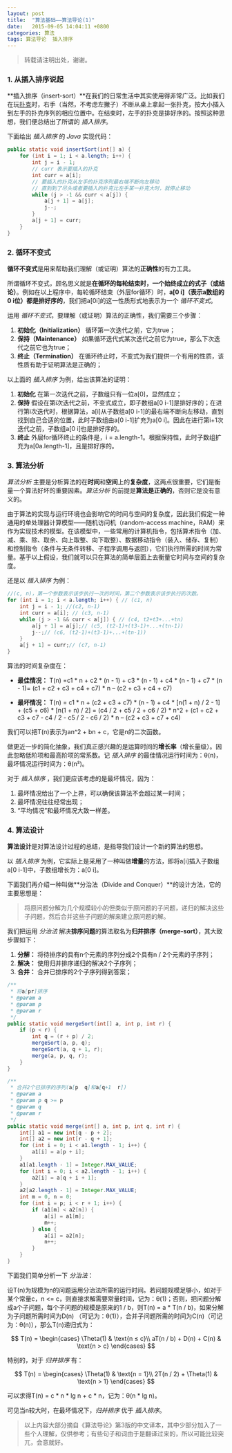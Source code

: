 ```yaml
---
layout: post
title:  "算法基础——算法导论(1)"
date:   2015-09-05 14:04:11 +0800
categories: 算法
tags: 算法导论  插入排序
---
```


> 转载请注明出处，谢谢。

### 1. 从插入排序说起

**插入排序（insert-sort）**在我们的日常生活中其实使用得非常广泛。比如我们在玩[扑克](http://baike.baidu.com/link?url=Cft-o6VBj8vG0xNkdHp_Buk0vbSygqqWBQxr-Lbk99Tu7b6-0wY7T1Lt9qFWr9b4baDagZOx5RpptDNApDKNg0jXDzUqezHwpZT8do4X4gW)时，右手（当然，不考虑左撇子）不断从桌上拿起一张扑克，按大小插入到左手的扑克序列的相应位置中。在结束时，左手的扑克是排好序的。按照这种思想，我们便总结出了所谓的 *插入排序*。

下面给出 *插入排序* 的 *Java* 实现代码：

```Java
public static void insertSort(int[] a) {
    for (int i = 1; i < a.length; i++) {
        int j = i - 1;
        // curr 表示要插入的扑克
        int curr = a[i];
        // 要插入的扑克从左手的扑克序列最右端不断向左移动
        // 直到到了尽头或者要插入的扑克比左手某一扑克大时，就停止移动
        while (j > -1 && curr < a[j]) {
            a[j + 1] = a[j];
            j--;
        }
        a[j + 1] = curr;
    }
}
```

### 2. 循环不变式

**循环不变式**是用来帮助我们理解（或证明）算法的**正确性**的有力工具。

所谓循环不变式，顾名思义就是**在循环的每轮结束时，一个始终成立的式子（或结论）**。例如在以上程序中，每轮循环结束（外层for循环）时，**a[0  i]（表示a数组的0  i位）都是排好序的**，我们把a[0i]的这一性质形式地表示为一个 *循环不变式*。

运用 *循环不变式*，要理解（或证明）算法的正确性，我们需要三个步骤：

1. **初始化（Initialization）**
	循环第一次迭代之前，它为true；
2. **保持（Maintenance）**
	如果循环迭代式某次迭代之前它为true，那么下次迭代之前它也为true；
3. **终止（Termination）**
	在循环终止时，不变式为我们提供一个有用的性质，该性质有助于证明算法是正确的；

以上面的 *插入排序* 为例，给出该算法的证明：

1. **初始化**
	在第一次迭代之前，子数组只有一位a[0]，显然成立；
2. **保持**
	假设在第i次迭代之前，不变式成立，即子数组a[0  i-1]是排好序的；在进行第i次迭代时，根据算法，a[i]从子数组a[0  i-1]的最右端不断向左移动，直到找到自己合适的位置，此时子数组由a[0  i-1]扩充为a[0  i]。因此在进行第i+1次迭代之前，子数组a[0  i]也是排好序的。
3. **终止**
	外层for循环终止的条件是，i = a.length-1。根据保持性，此时子数组扩充为a[0a.length-1]，且是排好序的。

### 3. 算法分析

*算法分析* 主要是分析算法的在**时间**和**空间**上的**复杂度**，这两点很重要，它们是衡量一个算法好坏的重要因素。*算法分析* 的前提是**算法是正确的**，否则它是没有意义的。

由于算法的实现与运行环境也会影响它的时间与空间的复杂度，因此我们假定一种通用的单处理器计算模型——随机访问机（random-access machine，RAM）来作为实现技术的模型。在该模型中，一些常用的计算机指令，包括算术指令（加、减、乘、除、取余、向上取整、向下取整）、数据移动指令（装入、储存、复制）和控制指令（条件与无条件转移、子程序调用与返回），它们执行所需的时间为常量。基于以上假设，我们就可以只在算法的简单层面上去衡量它时间与空间的复杂度。

还是以 *插入排序* 为例：

```Java
//(c, n)，第一个参数表示该步执行一次的时间，第二个参数表示该步执行的次数。
for (int i = 1; i < a.length; i++) { // (c1, n)
    int j = i - 1; //(c2, n-1)
    int curr = a[i]; // (c3, n-1)
    while (j > -1 && curr < a[j]) { // (c4, t2+t3+...+tn)
        a[j + 1] = a[j];// (c5, (t2-1)+(t3-1)+...+(tn-1))
        j--;// (c6, (t2-1)+(t3-1)+...+(tn-1))
    }
    a[j + 1] = curr;// (c7, n-1)
}
```

算法的时间复杂度在：

- **最佳情况：** T(n) =c1 \* n  + c2 \* (n - 1) + c3 \* (n - 1) + c4 \* (n - 1) + c7 * (n - 1)= (c1 + c2 + c3 + c4 + c7) * n – (c2 + c3 + c4 + c7)

- **最坏情况：** T(n) = c1 \* n + (c2 + c3 + c7) \* (n - 1) + c4 \* [n(1 + n) / 2 - 1] + (c5 + c6) \* [n(1 + n) / 2] = (c4 / 2 + c5 / 2 + c6 / 2) \* n^2 + (c1 + c2 + c3 + c7 - c4 / 2 - c5 / 2 - c6 / 2) \* n – (c2 + c3 + c7 + c4)

我们可以把T(n)表示为an^2 + bn + c，它是n的二次函数。

做更近一步的简化抽象，我们真正感兴趣的是运算时间的**增长率**（增长量级）。因此忽略低阶项和最高阶项的常系数。记 *插入排序* 的最佳情况运行时间为：θ(n)，最坏情况运行时间为：θ(n²)。

对于 *插入排序* ，我们更应该考虑的是最坏情况，因为：

1. 最坏情况给出了一个上界，可以确保该算法不会超过某一时间；
2. 最坏情况往往经常出现；
3. “平均情况”和最坏情况大致一样差。

### 4. 算法设计

**算法设计**是对算法设计过程的总结，是指导我们设计一个新的算法的思想。

以 *插入排序* 为例，它实际上是采用了一种叫做**增量**的方法，即将a[i]插入子数组a[0  i-1]中，子数组增长为：a[0  i]。

下面我们再介绍一种叫做**分治法（Divide and Conquer）**的设计方法，它的主要思想是：

> 将原问题分解为几个规模较小的但类似于原问题的子问题，递归的解决这些子问题，然后合并这些子问题的解来建立原问题的解。

我们把运用 *分治法* 解决**排序问题**的算法取名为**归并排序（merge-sort）**，其大致步骤如下：

1. **分解：** 将待排序的具有n个元素的序列分成2个具有n / 2个元素的子序列；
2. **解决：** 使用归并排序递归的解决2个子序列；
3. **合并：** 合并已排序的2个子序列得到答案；

```Java
/**
 * 将a[pr]排序
 * @param a
 * @param p
 * @param r
 */
public static void mergeSort(int[] a, int p, int r) {
    if (p < r) {
        int q = (r + p) / 2;
        mergeSort(a, p, q);
        mergeSort(a, q + 1, r);
        merge(a, p, q, r);
    }
}

/**
 * 合并2个已排序的序列(a[p  q]和a[q+1  r])
 * @param a
 * @param p q >= p
 * @param q
 * @param r
 */
public static void merge(int[] a, int p, int q, int r) {
    int[] a1 = new int[q - p + 2];
    int[] a2 = new int[r - q + 1];
    for (int i = 0; i < a1.length - 1; i++) {
        a1[i] = a[p + i];
    }
    a1[a1.length - 1] = Integer.MAX_VALUE;
    for (int i = 0; i < a2.length - 1; i++) {
        a2[i] = a[q + i + 1];
    }
    a2[a2.length - 1] = Integer.MAX_VALUE;
    int m = 0, n = 0;
    for (int i = p; i < r + 1; i++) {
        if (a1[m] < a2[n]) {
            a[i] = a1[m];
            m++;
        } else {
            a[i] = a2[n];
            n++;
        }
    }
}
```

下面我们简单分析一下 *分治法*：

设T(n)为规模为n的问题运用分治法所需的运行时间。若问题规模足够小，如对于某个常量c，n <= c，则直接求解需要常量时间，记为：θ(1)；否则，把问题分解成a个子问题，每个子问题的规模是原来的1 / b，则T(n) = a * T(n / b)，如果分解为子问题所需时间为D(n) （可记为：θ(1)），合并子问题所需的时间为C(n)（可记为：θ(n)），那么T(n)递归式为：

$$
T(n) =
\begin{cases}
\Theta(1) & \text{n ≤ c}\\
aT(n / b) + D(n) + C(n) & \text{n > c}
\end{cases}
$$

特别的，对于 *归并排序* 有：

$$
T(n) =
\begin{cases}
\Theta(1) & \text{n = 1}\\
2T(n / 2) + \Theta(1) & \text{n > 1}
\end{cases}
$$

可以求得T(n) = c \* n \* lg n + c \* n，记为：θ(n * lg n)。

可见当n较大时，在最坏情况下，*归并排序* 优于 *插入排序*。

> 以上内容大部分摘自《算法导论》第3版的中文译本，其中少部分加入了一些个人理解，仅供参考；有些句子和词由于是翻译过来的，所以可能比较突兀，会意就好。